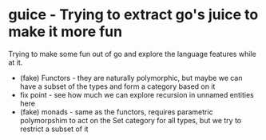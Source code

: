 # guice - Trying to extract go's juice to make it more fun

Trying to make some fun out of go and explore the language features while at it. 

* (fake) Functors - they are naturally polymorphic, but maybe we can have a subset of the types and form a category based on it
* fix point - see how much we can explore recursion in unnamed entities here
* (fake) monads - same as the functors, requires parametric polymorpshim to act on the Set category for all types, but we try to restrict a subset of it 
